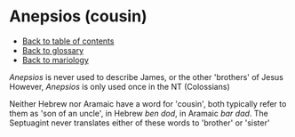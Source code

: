 # Anepsios (cousin)
- [Back to table of contents](../README.md)
- [Back to glossary](../Glossary.md)
- [Back to mariology](../Mariology.md)

*Anepsios* is never used to describe James, or the other 'brothers' of Jesus
However, *Anepsios* is only used once in the NT (Colossians)

Neither Hebrew nor Aramaic have a word for 'cousin', both typically refer to them as 'son of an uncle', in Hebrew *ben dod*, in Aramaic *bar dad*.
The Septuagint never translates either of these words to 'brother' or 'sister'


